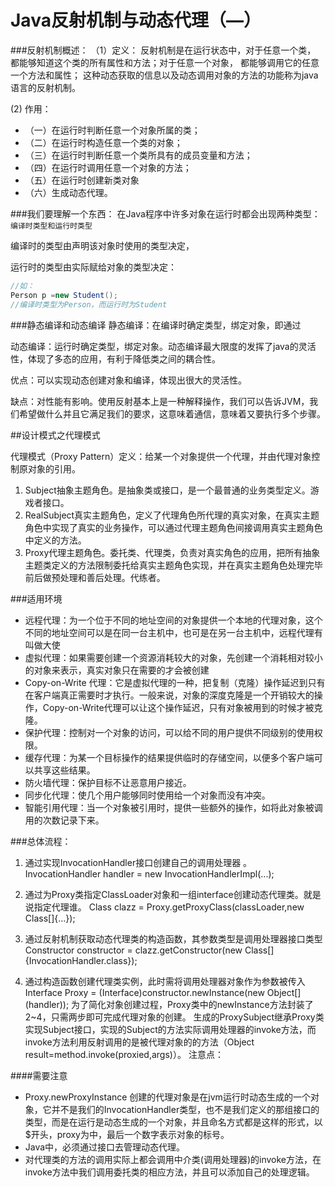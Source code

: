 # Java反射机制与动态代理（—）

###反射机制概述：
（1）定义：
反射机制是在运行状态中，对于任意一个类，
都能够知道这个类的所有属性和方法；对于任意一个对象，
都能够调用它的任意一个方法和属性；
这种动态获取的信息以及动态调用对象的方法的功能称为java语言的反射机制。

 (2) 作用：
 
 - （一）在运行时判断任意一个对象所属的类；
 - （二）在运行时构造任意一个类的对象；
 - （三）在运行时判断任意一个类所具有的成员变量和方法；
 - （四）在运行时调用任意一个对象的方法；
 - （五）在运行时创建新类对象
 - （六）生成动态代理。
 
 ###我们要理解一个东西：
 在Java程序中许多对象在运行时都会出现两种类型：
`编译时类型和运行时类型`
 
 编译时的类型由声明该对象时使用的类型决定，
 
 运行时的类型由实际赋给对象的类型决定：
 
 ```java
//如：
Person p =new Student();
//编译时类型为Person，而运行时为Student
```
###静态编译和动态编译
静态编译：在编译时确定类型，绑定对象，即通过

动态编译：运行时确定类型，绑定对象。动态编译最大限度的发挥了java的灵活性，体现了多态的应用，有利于降低类之间的耦合性。

优点：可以实现动态创建对象和编译，体现出很大的灵活性。


缺点：对性能有影响。使用反射基本上是一种解释操作，我们可以告诉JVM，我们希望做什么并且它满足我们的要求，这意味着通信，意味着又要执行多个步骤。


##设计模式之代理模式

代理模式（Proxy Pattern）定义：给某一个对象提供一个代理，并由代理对象控制原对象的引用。


1. Subject抽象主题角色。是抽象类或接口，是一个最普通的业务类型定义。游戏者接口。
2. RealSubject真实主题角色，定义了代理角色所代理的真实对象，在真实主题角色中实现了真实的业务操作，可以通过代理主题角色间接调用真实主题角色中定义的方法。
3. Proxy代理主题角色。委托类、代理类，负责对真实角色的应用，把所有抽象主题类定义的方法限制委托给真实主题角色实现，并在真实主题角色处理完毕前后做预处理和善后处理。代练者。



###适用环境
- 远程代理：为一个位于不同的地址空间的对象提供一个本地的代理对象，这个不同的地址空间可以是在同一台主机中，也可是在另一台主机中，远程代理有叫做大使
- 虚拟代理：如果需要创建一个资源消耗较大的对象，先创建一个消耗相对较小的对象来表示，真实对象只在需要的才会被创建
- Copy-on-Write 代理：它是虚拟代理的一种，把复制（克隆）操作延迟到只有在客户端真正需要时才执行。一般来说，对象的深度克隆是一个开销较大的操作，Copy-on-Write代理可以让这个操作延迟，只有对象被用到的时候才被克隆。
- 保护代理：控制对一个对象的访问，可以给不同的用户提供不同级别的使用权限。
- 缓存代理：为某一个目标操作的结果提供临时的存储空间，以便多个客户端可以共享这些结果。
- 防火墙代理：保护目标不让恶意用户接近。
- 同步化代理：使几个用户能够同时使用给一个对象而没有冲突。
- 智能引用代理：当一个对象被引用时，提供一些额外的操作，如将此对象被调用的次数记录下来。

###总体流程：
1.  通过实现InvocationHandler接口创建自己的调用处理器 。
InvocationHandler handler = new InvocationHandlerImpl(...);

2. 通过为Proxy类指定ClassLoader对象和一组interface创建动态代理类。就是说指定代理谁。
Class clazz = Proxy.getProxyClass(classLoader,new Class[]{...});

3. 通过反射机制获取动态代理类的构造函数，其参数类型是调用处理器接口类型
Constructor constructor = clazz.getConstructor(new Class[]{InvocationHandler.class});

4. 通过构造函数创建代理类实例，此时需将调用处理器对象作为参数被传入
Interface Proxy = (Interface)constructor.newInstance(new Object[] (handler));
为了简化对象创建过程，Proxy类中的newInstance方法封装了2~4，只需两步即可完成代理对象的创建。
生成的ProxySubject继承Proxy类实现Subject接口，实现的Subject的方法实际调用处理器的invoke方法，而invoke方法利用反射调用的是被代理对象的的方法（Object result=method.invoke(proxied,args)）。
注意点：

####需要注意
- Proxy.newProxyInstance 创建的代理对象是在jvm运行时动态生成的一个对象，它并不是我们的InvocationHandler类型，也不是我们定义的那组接口的类型，而是在运行是动态生成的一个对象，并且命名方式都是这样的形式，以$开头，proxy为中，最后一个数字表示对象的标号。
- Java中，必须通过接口去管理动态代理。
- 对代理类的方法的调用实际上都会调用中介类(调用处理器)的invoke方法，在invoke方法中我们调用委托类的相应方法，并且可以添加自己的处理逻辑。

